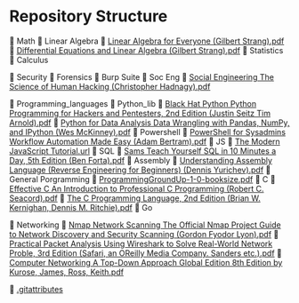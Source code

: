 # Repository Structure

📂 Math
    📂 Linear Algebra
        📄 [Linear Algebra for Everyone (Gilbert Strang).pdf](Math/Linear%20Algebra/Linear%20Algebra%20for%20Everyone%20(Gilbert%20Strang).pdf)
        📄 [Differential Equations and Linear Algebra (Gilbert Strang).pdf](Math/Linear%20Algebra/Differential%20Equations%20and%20Linear%20Algebra%20(Gilbert%20Strang).pdf)
    📂 Statistics
    📂 Calculus

📂 Security
    📂 Forensics
    📂 Burp Suite
    📂 Soc Eng
        📄 [Social Engineering The Science of Human Hacking (Christopher Hadnagy).pdf](Security/Soc%20Eng/Social%20Engineering%20The%20Science%20of%20Human%20Hacking%20(Christopher%20Hadnagy).pdf)

📂 Programming_languages
    📂 Python_lib
        📄 [Black Hat Python Python Programming for Hackers and Pentesters, 2nd Edition (Justin Seitz Tim Arnold).pdf](Programming_languages/Python_lib/Black%20Hat%20Python%20Python%20Programming%20for%20Hackers%20and%20Pentesters%2C%202nd%20Edition%20(Justin%20Seitz%20Tim%20Arnold).pdf)
        📄 [Python for Data Analysis Data Wrangling with Pandas, NumPy, and IPython (Wes McKinney).pdf](Programming_languages/Python_lib/Python%20for%20Data%20Analysis%20Data%20Wrangling%20with%20Pandas%2C%20NumPy%2C%20and%20IPython%20(Wes%20McKinney).pdf)
    📂 Powershell
        📄 [PowerShell for Sysadmins Workflow Automation Made Easy (Adam Bertram).pdf](Programming_languages/Powershell/PowerShell%20for%20Sysadmins%20Workflow%20Automation%20Made%20Easy%20(Adam%20Bertram).pdf)
    📂 JS
        📄 [The Modern JavaScript Tutorial.url](Programming_languages/JS/The%20Modern%20JavaScript%20Tutorial.url)
    📂 SQL
        📄 [Sams Teach Yourself SQL in 10 Minutes a Day, 5th Edition (Ben Forta).pdf](Programming_languages/SQL/Sams%20Teach%20Yourself%20SQL%20in%2010%20Minutes%20a%20Day%2C%205th%20Edition%20(Ben%20Forta).pdf)
    📂 Assembly
        📄 [Understanding Assembly Language (Reverse Engineering for Beginners) (Dennis Yurichev).pdf](Programming_languages/Assembly/Understanding%20Assembly%20Language%20(Reverse%20Engineering%20for%20Beginners)%20(Dennis%20Yurichev).pdf)
    📂 General Porgramming
        📄 [ProgrammingGroundUp-1-0-booksize.pdf](Programming_languages/General%20Porgramming/ProgrammingGroundUp-1-0-booksize.pdf)
    📂 C
        📄 [Effective C An Introduction to Professional C Programming (Robert C. Seacord).pdf](Programming_languages/C/Effective%20C%20An%20Introduction%20to%20Professional%20C%20Programming%20(Robert%20C.%20Seacord).pdf)
        📄 [The C Programming Language, 2nd Edition (Brian W. Kernighan, Dennis M. Ritchie).pdf](Programming_languages/C/The%20C%20Programming%20Language%2C%202nd%20Edition%20(Brian%20W.%20Kernighan%2C%20Dennis%20M.%20Ritchie).pdf)
    📂 Go

📂 Networking
    📄 [Nmap Network Scanning The Official Nmap Project Guide to Network Discovery and Security Scanning (Gordon Fyodor Lyon).pdf](Networking/Nmap%20Network%20Scanning%20The%20Official%20Nmap%20Project%20Guide%20to%20Network%20Discovery%20and%20Security%20Scanning%20(Gordon%20Fyodor%20Lyon).pdf)
    📄 [Practical Packet Analysis Using Wireshark to Solve Real-World Network Proble, 3rd Edition (Safari, an OReilly Media Company. Sanders etc.).pdf](Networking/Practical%20Packet%20Analysis%20Using%20Wireshark%20to%20Solve%20Real-World%20Network%20Proble%2C%203rd%20Edition%20(Safari%2C%20an%20OReilly%20Media%20Company.%20Sanders%20etc.).pdf)
    📄 [Computer Networking A Top-Down Approach Global Edition 8th Edition by Kurose, James, Ross, Keith.pdf](Networking/Computer%20Networking%20A%20Top-Down%20Approach%20Global%20Edition%208th%20Edition%20by%20Kurose%2C%20James%2C%20Ross%2C%20Keith.pdf)

📄 [.gitattributes](.gitattributes)
